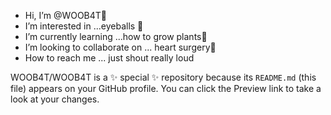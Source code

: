 -  Hi, I’m @WOOB4T👋
-  I’m interested in ...eyeballs 👀
-  I’m currently learning ...how to grow plants🌱
-  I’m looking to collaborate on ... heart surgery💞️
-  How to reach me ... just shout really loud

WOOB4T/WOOB4T is a ✨ special ✨ repository because its `README.md` (this file) appears on your GitHub profile.
You can click the Preview link to take a look at your changes.
